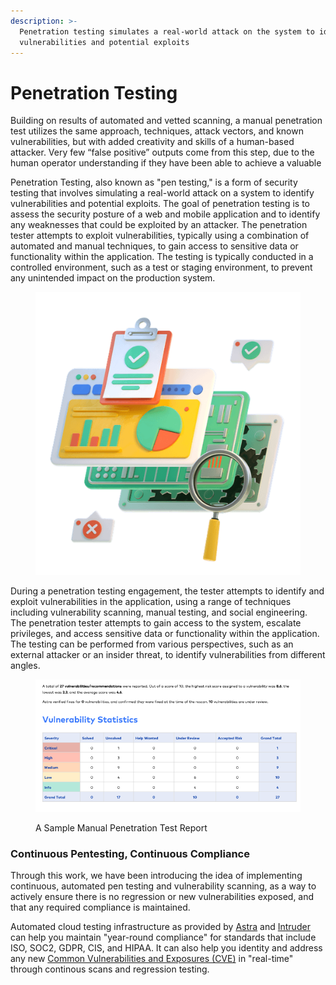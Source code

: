 ```yaml
---
description: >-
  Penetration testing simulates a real-world attack on the system to identify
  vulnerabilities and potential exploits
---
```


# Penetration Testing

Building on results of automated and vetted scanning, a manual penetration test utilizes the same approach, techniques, attack vectors, and known vulnerabilities, but with added creativity and skills of a human-based attacker.  Very few “false positive” outputs come from this step, due to the human operator understanding if they have been able to achieve a valuable

Penetration Testing, also known as "pen testing," is a form of security testing that involves simulating a real-world attack on a system to identify vulnerabilities and potential exploits. The goal of penetration testing is to assess the security posture of a web and mobile application and to identify any weaknesses that could be exploited by an attacker. The penetration tester attempts to exploit vulnerabilities, typically using a combination of automated and manual techniques, to gain access to sensitive data or functionality within the application. The testing is typically conducted in a controlled environment, such as a test or staging environment, to prevent any unintended impact on the production system.

<figure><img src="../.gitbook/assets/image.png" alt=""><figcaption></figcaption></figure>

During a penetration testing engagement, the tester attempts to identify and exploit vulnerabilities in the application, using a range of techniques including vulnerability scanning, manual testing, and social engineering. The penetration tester attempts to gain access to the system, escalate privileges, and access sensitive data or functionality within the application. The testing can be performed from various perspectives, such as an external attacker or an insider threat, to identify vulnerabilities from different angles.

<figure><img src="../.gitbook/assets/pentestreport.png" alt=""><figcaption><p>A Sample Manual Penetration Test Report</p></figcaption></figure>

### Continuous Pentesting, Continuous Compliance

Through this work, we have been introducing the idea of implementing continuous, automated pen testing and vulnerability scanning, as a way to actively ensure there is no regression or new vulnerabilities exposed, and that any required compliance is maintained.&#x20;

Automated cloud testing infrastructure as provided by [Astra](https://getastra.com) and [Intruder](https://intruder.io) can help you maintain "year-round compliance" for standards that include ISO, SOC2, GDPR, CIS, and HIPAA. It can also help you identity and address any new [Common Vulnerabilities and Exposures (CVE)](https://www.cve.org/) in "real-time" through continous scans and regression testing.
